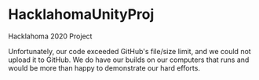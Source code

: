 # HacklahomaUnityProj
Hacklahoma 2020 Project

Unfortunately, our code exceeded GitHub's file/size limit, and we could not upload it to GitHub. We do have our builds on our computers that runs and would be more than happy to demonstrate our hard efforts.
